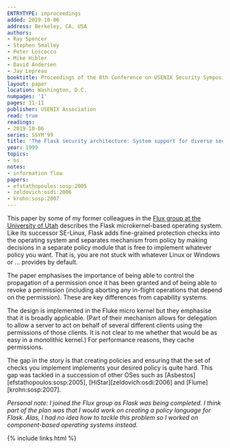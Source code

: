 ```yaml
---
ENTRYTYPE: inproceedings
added: 2019-10-06
address: Berkeley, CA, USA
authors:
- Ray Spencer
- Stephen Smalley
- Peter Loscocco
- Mike Hibler
- David Andersen
- Jay Lepreau
booktitle: Proceedings of the 8th Conference on USENIX Security Symposium
layout: paper
location: Washington, D.C.
numpages: '1'
pages: 11-11
publisher: USENIX Association
read: true
readings:
- 2019-10-06
series: SSYM'99
title: 'The Flask security architecture: System support for diverse security policies'
year: 1999
topics:
- os
notes:
- information flow
papers:
- efstathopoulos:sosp:2005
- zeldovich:osdi:2006
- krohn:sosp:2007
---
```


This paper by some of my former colleagues in the [Flux group at the University of Utah](https://www.flux.utah.edu) describes the Flask microkernel-based operating system.
Like its successor SE-Linux, Flask adds fine-grained protection checks into the operating system and separates mechanism from policy by making decisions in a separate policy module that is free to implement whatever policy you want.  That is, you are not stuck with whatever Linux or Windows or ... provides by default.

The paper emphasises the importance of being able to control the propagation of a permission once it has been granted and of being able to revoke a permission (including aborting any in-flight operations that depend on the permission).  These are key differences from capability systems.

The design is implemented in the Fluke micro kernel but they emphasise that it is broadly applicable. (Part of their mechanism allows for delegation to allow a server to act on behalf of several different clients using the permissions of those clients.  It is not clear to me whether that would be as easy in a monolithic kernel.)
For performance reasons, they cache permissions.

The gap in the story is that creating policies and ensuring that the set of checks you implement implements your desired policy is quite hard.  This gap was tackled in a succession of other OSes such as
[Asbestos][efstathopoulos:sosp:2005],
[HiStar][zeldovich:osdi:2006] 
and
[Flume][krohn:sosp:2007].

_Personal note: I joined the Flux group as Flask was being completed.  I think part of the plan was that I would work on creating a policy language for Flask.  Alas, I had no idea how to tackle this problem so I worked on component-based operating systems instead._

{% include links.html %}
